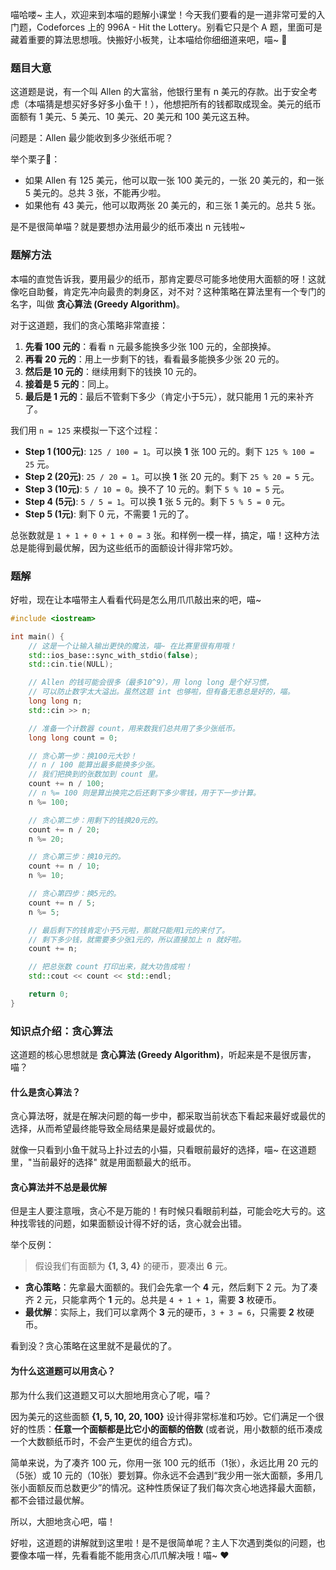 喵哈喽~ 主人，欢迎来到本喵的题解小课堂！今天我们要看的是一道非常可爱的入门题，Codeforces 上的 996A - Hit the Lottery。别看它只是个 A 题，里面可是藏着重要的算法思想哦。快搬好小板凳，让本喵给你细细道来吧，喵~ 🐾

### 题目大意

这道题是说，有一个叫 Allen 的大富翁，他银行里有 n 美元的存款。出于安全考虑（本喵猜是想买好多好多小鱼干！），他想把所有的钱都取成现金。美元的纸币面额有 1 美元、5 美元、10 美元、20 美元和 100 美元这五种。

问题是：Allen 最少能收到多少张纸币呢？

举个栗子🌰：
*   如果 Allen 有 125 美元，他可以取一张 100 美元的，一张 20 美元的，和一张 5 美元的。总共 3 张，不能再少啦。
*   如果他有 43 美元，他可以取两张 20 美元的，和三张 1 美元的。总共 5 张。

是不是很简单喵？就是要想办法用最少的纸币凑出 n 元钱啦~

### 题解方法

本喵的直觉告诉我，要用最少的纸币，那肯定要尽可能多地使用大面额的呀！这就像吃自助餐，肯定先冲向最贵的刺身区，对不对？这种策略在算法里有一个专门的名字，叫做 **贪心算法 (Greedy Algorithm)**。

对于这道题，我们的贪心策略非常直接：

1.  **先看 100 元的**：看看 n 元最多能换多少张 100 元的，全部换掉。
2.  **再看 20 元的**：用上一步剩下的钱，看看最多能换多少张 20 元的。
3.  **然后是 10 元的**：继续用剩下的钱换 10 元的。
4.  **接着是 5 元的**：同上。
5.  **最后是 1 元的**：最后不管剩下多少（肯定小于5元），就只能用 1 元的来补齐了。

我们用 `n = 125` 来模拟一下这个过程：

*   **Step 1 (100元)**: `125 / 100 = 1`。可以换 **1** 张 100 元的。剩下 `125 % 100 = 25` 元。
*   **Step 2 (20元)**: `25 / 20 = 1`。可以换 **1** 张 20 元的。剩下 `25 % 20 = 5` 元。
*   **Step 3 (10元)**: `5 / 10 = 0`。换不了 10 元的。剩下 `5 % 10 = 5` 元。
*   **Step 4 (5元)**: `5 / 5 = 1`。可以换 **1** 张 5 元的。剩下 `5 % 5 = 0` 元。
*   **Step 5 (1元)**: 剩下 0 元，不需要 1 元的了。

总张数就是 `1 + 1 + 0 + 1 + 0 = 3` 张。和样例一模一样，搞定，喵！这种方法总是能得到最优解，因为这些纸币的面额设计得非常巧妙。

### 题解

好啦，现在让本喵带主人看看代码是怎么用爪爪敲出来的吧，喵~

```cpp
#include <iostream>

int main() {
    // 这是一个让输入输出更快的魔法，喵~ 在比赛里很有用哦！
    std::ios_base::sync_with_stdio(false);
    std::cin.tie(NULL);

    // Allen 的钱可能会很多（最多10^9），用 long long 是个好习惯，
    // 可以防止数字太大溢出。虽然这题 int 也够啦，但有备无患总是好的，喵。
    long long n;
    std::cin >> n;

    // 准备一个计数器 count，用来数我们总共用了多少张纸币。
    long long count = 0;

    // 贪心第一步：换100元大钞！
    // n / 100 能算出最多能换多少张。
    // 我们把换到的张数加到 count 里。
    count += n / 100;
    // n %= 100 则是算出换完之后还剩下多少零钱，用于下一步计算。
    n %= 100;

    // 贪心第二步：用剩下的钱换20元的。
    count += n / 20;
    n %= 20;

    // 贪心第三步：换10元的。
    count += n / 10;
    n %= 10;

    // 贪心第四步：换5元的。
    count += n / 5;
    n %= 5;

    // 最后剩下的钱肯定小于5元啦，那就只能用1元的来付了。
    // 剩下多少钱，就需要多少张1元的，所以直接加上 n 就好啦。
    count += n;

    // 把总张数 count 打印出来，就大功告成啦！
    std::cout << count << std::endl;

    return 0;
}
```

### 知识点介绍：贪心算法

这道题的核心思想就是 **贪心算法 (Greedy Algorithm)**，听起来是不是很厉害，喵？

#### 什么是贪心算法？

贪心算法呀，就是在解决问题的每一步中，都采取当前状态下看起来最好或最优的选择，从而希望最终能导致全局结果是最好或最优的。

就像一只看到小鱼干就马上扑过去的小猫，只看眼前最好的选择，喵~ 在这道题里，"当前最好的选择" 就是用面额最大的纸币。

#### 贪心算法并不总是最优解

但是主人要注意哦，贪心不是万能的！有时候只看眼前利益，可能会吃大亏的。这种找零钱的问题，如果面额设计得不好的话，贪心就会出错。

举个反例：
> 假设我们有面额为 **{1, 3, 4}** 的硬币，要凑出 **6** 元。

*   **贪心策略**：先拿最大面额的。我们会先拿一个 **4** 元，然后剩下 2 元。为了凑齐 2 元，只能拿两个 **1** 元的。总共是 `4 + 1 + 1`，需要 **3** 枚硬币。
*   **最优解**：实际上，我们可以拿两个 **3** 元的硬币，`3 + 3 = 6`，只需要 **2** 枚硬币。

看到没？贪心策略在这里就不是最优的了。

#### 为什么这道题可以用贪心？

那为什么我们这道题又可以大胆地用贪心了呢，喵？

因为美元的这些面额 **{1, 5, 10, 20, 100}** 设计得非常标准和巧妙。它们满足一个很好的性质：**任意一个面额都是比它小的面额的倍数** (或者说，用小数额的纸币凑成一个大数额纸币时，不会产生更优的组合方式)。

简单来说，为了凑齐 100 元，你用一张 100 元的纸币（1张），永远比用 20 元的（5张）或 10 元的（10张）要划算。你永远不会遇到“我少用一张大面额，多用几张小面额反而总数更少”的情况。这种性质保证了我们每次贪心地选择最大面额，都不会错过最优解。

所以，大胆地贪心吧，喵！

好啦，这道题的讲解就到这里啦！是不是很简单呢？主人下次遇到类似的问题，也要像本喵一样，先看看能不能用贪心爪爪解决哦！喵~ ❤️